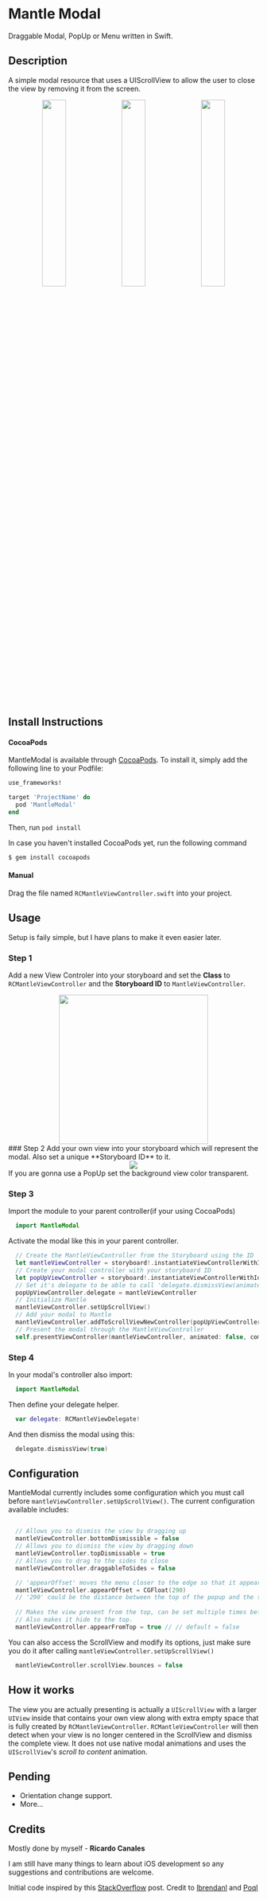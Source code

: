 # Mantle Modal
Draggable Modal, PopUp or Menu written in Swift.
## Description
A simple modal resource that uses a UIScrollView to allow the user to close the view by removing it from the screen.

<div align="center">
<img src="http://imgur.com/0qsFWtS.gif" width=31%>
<img src="http://i.imgur.com/QXaRUF8.gif" width=31%>
<img src="http://i.imgur.com/4QVNkgf.gif" width=31%>
</div>

## Install Instructions

#### CocoaPods
MantleModal is available through [CocoaPods](http://cocoapods.org). To install
it, simply add the following line to your Podfile:

```ruby
use_frameworks!

target 'ProjectName' do
  pod 'MantleModal'
end
```

Then, run `pod install`

In case you haven't installed CocoaPods yet, run the following command

```ruby
$ gem install cocoapods
```

#### Manual
Drag the file named `RCMantleViewController.swift` into your project.

## Usage

Setup is faily simple, but I have plans to make it even easier later.
### Step 1
Add a new View Controler into your storyboard and set the **Class** to `RCMantleViewController` and the **Storyboard ID** to `MantleViewController`.

<div align="center"><img src="http://imgur.com/PEwQ2dA.png" width=300></div>
### Step 2
Add your own view into your storyboard which will represent the modal. Also set a unique **Storyboard ID** to it.
<div align="center"><img src="http://imgur.com/R3P0fN4.png"></div>
If you are gonna use a PopUp set the background view color transparent.

### Step 3 
Import the module to your parent controller(if your using CocoaPods)

```swift
  import MantleModal
```

Activate the modal like this in your parent controller.

```swift
  // Create the MantleViewController from the Storyboard using the ID
  let mantleViewController = storyboard!.instantiateViewControllerWithIdentifier("MantleViewController") as! RCMantleViewController
  // Create your modal controller with your storyboard ID
  let popUpViewController = storyboard!.instantiateViewControllerWithIdentifier("YourUniqueStoryboardID") as! YourViewController
  // Set it's delegate to be able to call 'delegate.dismissView(animated: Bool)'
  popUpViewController.delegate = mantleViewController
  // Initialize Mantle
  mantleViewController.setUpScrollView()
  // Add your modal to Mantle
  mantleViewController.addToScrollViewNewController(popUpViewController)
  // Present the modal through the MantleViewController
  self.presentViewController(mantleViewController, animated: false, completion: nil)
```
### Step 4
In your modal's controller also import:

```swift
  import MantleModal
```

Then define your delegate helper.

```swift
  var delegate: RCMantleViewDelegate!
```
And then dismiss the modal using this:

```swift
  delegate.dismissView(true)
```

## Configuration
MantleModal currently includes some configuration which you must call before `mantleViewController.setUpScrollView()`.
The current configuration available includes:

```swift

  // Allows you to dismiss the view by dragging up
  mantleViewController.bottomDismissible = false
  // Allows you to dismiss the view by dragging down
  mantleViewController.topDismissable = true
  // Allows you to drag to the sides to close
  mantleViewController.draggableToSides = false

  // 'appearOffset' moves the menu closer to the edge so that it appears quicker
  mantleViewController.appearOffset = CGFloat(290)
  // '290' could be the distance between the top of the popup and the top of the screen 
  
  // Makes the view present from the top, can be set multiple times before presenting
  // Also makes it hide to the top.
  mantleViewController.appearFromTop = true // // default = false
```

You can also access the ScrollView and modify its options, just make sure you do it after calling `mantleViewController.setUpScrollView()`

```swift
  mantleViewController.scrollView.bounces = false
```

## How it works
The view you are actually presenting is actually a `UIScrollView` with a larger `UIView` inside that contains your own view along with extra empty space that is fully created by `RCMantleViewController`. `RCMantleViewController` will then detect when your view is no longer centered in the ScrollView and dismiss the complete view. It does not use native modal animations and uses the `UIScrollView`'s *scroll to content* animation.

## Pending
* Orientation change support.
* More...

## Credits

Mostly done by myself - **Ricardo Canales**

I am still have many things to learn about iOS development so any suggestions and contributions are welcome.

Initial code inspired by this [StackOverflow](http://stackoverflow.com/questions/24687140/snapchat-like-swipe-navigation-between-views-in-xcode-6-and-swift) post.
Credit to [lbrendanl](https://github.com/lbrendanl) and [Poql](http://stackoverflow.com/users/3857555/poql)



